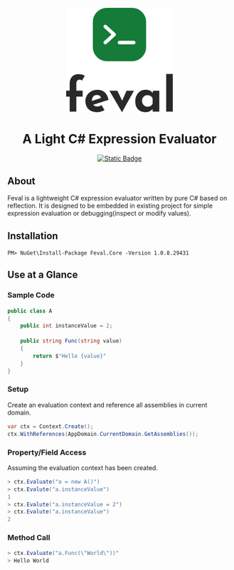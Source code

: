 <p align="center">
<img width="240" src="logo.svg" alt="feval logo">
</p>
<h1 align="center">A Light C# Expression Evaluator</h1>
<p align="center"><a href="https://www.nuget.org/packages/Feval.Core"><img alt="Static Badge" src="https://img.shields.io/badge/nuget-v1.0.8-blue">
</a></p>

## About

Feval is a lightweight C# expression evaluator written by pure C# based on reflection. It is designed to be embedded in
existing project for simple expression evaluation or debugging(inspect or modify values).

## Installation

```shell
PM> NuGet\Install-Package Feval.Core -Version 1.0.8.29431
```

## Use at a Glance

### Sample Code

```c#
public class A 
{
    public int instanceValue = 2;
    
    public string Func(string value)
    {
        return $"Hello {value}"
    }
}
```

### Setup

Create an evaluation context and reference all assemblies in current domain.

```c#
var ctx = Context.Create();
ctx.WithReferences(AppDomain.CurrentDomain.GetAssemblies());
```

### Property/Field Access

Assuming the evaluation context has been created.

```c#
> ctx.Evaluate("a = new A()")
> ctx.Evalute("a.instanceValue")
1
> ctx.Evalute("a.instanceValue = 2")
> ctx.Evalute("a.instanceValue")
2
```

### Method Call

```c#
> ctx.Evaluate("a.Func(\"World\"))"
> Hello World
```

